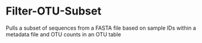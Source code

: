# Filter-OTU-Subset
Pulls a subset of sequences from a FASTA file based on sample IDs within a metadata file and OTU counts in an OTU table
